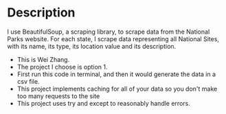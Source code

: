 # Description

I use BeautifulSoup, a scraping library, to scrape data from the National Parks website. For each state, I scrape data representing all National Sites, with its name, its type, its location value and its description.

- This is Wei Zhang.
- The project I choose is option 1.
- First run this code in terminal, and then it would generate the data in a csv file.
- This project implements caching for all of your data so you don't make too many requests to the site
- This project uses try and except to reasonably handle errors.
